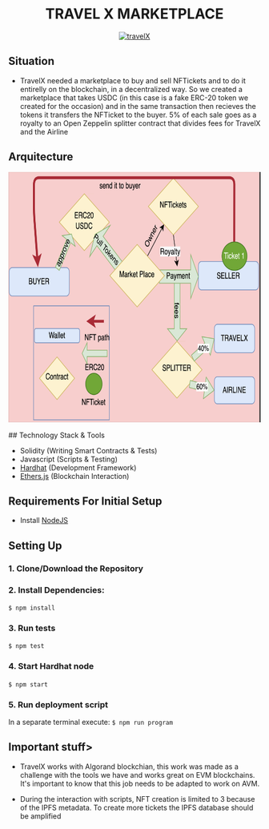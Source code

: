 <h1 align="center">TRAVEL X MARKETPLACE </h1>

<p align="center" background="white">
    <p align="center">  <a href="https://www.travelx.io/" target="_blank" rel="noreferrer"> <img src="https://www.travelx.io/wp-content/uploads/2022/02/logo-white.svg" alt="travelX" width="200" height="200"/> </a>
</p>

## Situation

- TravelX needed a marketplace to buy and sell NFTickets and to do it entirelly on the blockchain, in a decentralized way. So we created a marketplace that takes USDC (in this case is a fake ERC-20 token we created for the occasion) and in the same transaction then recieves the tokens it transfers the NFTicket to the buyer. 5% of each sale goes as a royalty to an Open Zeppelin splitter contract that divides fees for TravelX and the Airline

## Arquitecture

<p align="center">
<img src="./arch.png" alt="arch" width="700" height="500">
</p>
## Technology Stack & Tools

- Solidity (Writing Smart Contracts & Tests)
- Javascript (Scripts & Testing)
- [Hardhat](https://hardhat.org/) (Development Framework)
- [Ethers.js](https://docs.ethers.io/v5/) (Blockchain Interaction)

## Requirements For Initial Setup

- Install [NodeJS](https://nodejs.org/en/)

## Setting Up

### 1. Clone/Download the Repository

### 2. Install Dependencies:

`$ npm install`

### 3. Run tests

`$ npm test`

### 4. Start Hardhat node

`$ npm start`

### 5. Run deployment script

In a separate terminal execute:
`$ npm run program`

## Important stuff>

- TravelX works with Algorand blockchian, this work was made as a challenge with the tools we have and works great on EVM blockchains. It's important to know that this job needs to be adapted to work on AVM.

- During the interaction with scripts, NFT creation is limited to 3 because of the IPFS metadata. To create more tickets the IPFS database should be amplified
